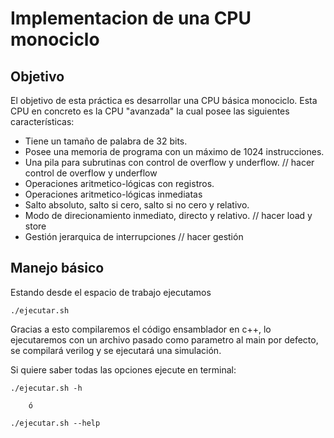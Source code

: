 # Implementacion de una CPU monociclo

## Objetivo
El objetivo de esta práctica es desarrollar una CPU básica monociclo. Esta CPU en concreto es la CPU "avanzada" la cual posee las siguientes características:

- Tiene un tamaño de palabra de 32 bits.
- Posee una memoria de programa con un máximo de 1024 instrucciones.
- Una pila para subrutinas con control de overflow y underflow. // hacer control de overflow y underflow
- Operaciones aritmetico-lógicas con registros.
- Operaciones aritmetico-lógicas inmediatas
- Salto absoluto, salto si cero, salto si no cero y relativo.
- Modo de direcionamiento inmediato, directo y relativo. // hacer load y store
- Gestión jerarquica de interrupciones // hacer gestión


## Manejo básico
Estando desde el espacio de trabajo ejecutamos
```
./ejecutar.sh
```

Gracias a esto compilaremos el código ensamblador en c++, lo ejecutaremos con
un archivo pasado como parametro al main por defecto, se compilará verilog y 
se ejecutará una simulación.

Si quiere saber todas las opciones ejecute en terminal:
```
./ejecutar.sh -h  

    ó

./ejecutar.sh --help
```
